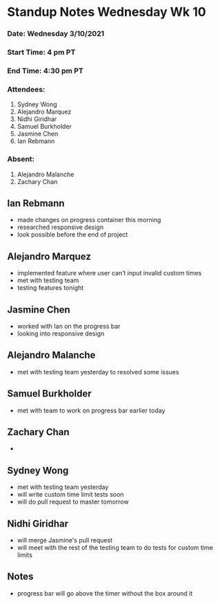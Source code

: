 # Standup Notes Wednesday Wk 10

### Date: Wednesday 3/10/2021

### Start Time: 4 pm PT

### End Time: 4:30 pm PT

### Attendees:

1. Sydney Wong
2. Alejandro Marquez
3. Nidhi Giridhar
4. Samuel Burkholder
5. Jasmine Chen
6. Ian Rebmann

### Absent:

1. Alejandro Malanche
2. Zachary Chan

## Ian Rebmann

- made changes on progress container this morning
- researched responsive design
- look possible before the end of project

## Alejandro Marquez

- implemented feature where user can’t input invalid custom times
- met with testing team
- testing features tonight

## Jasmine Chen

- worked with Ian on the progress bar
- looking into responsive design

## Alejandro Malanche

- met with testing team yesterday to resolved some issues

## Samuel Burkholder

- met with team to work on progress bar earlier today

## Zachary Chan

-

## Sydney Wong

- met with testing team yesterday
- will write custom time limit tests soon
- will do pull request to master tomorrow

## Nidhi Giridhar

- will merge Jasmine's pull request
- will meet with the rest of the testing team to do tests for custom time limits

## Notes

- progress bar will go above the timer without the box around it
